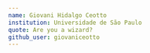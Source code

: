 ```yaml
---
name: Giovani Hidalgo Ceotto
institution: Universidade de São Paulo
quote: Are you a wizard?
github_user: giovaniceotto
---
```

